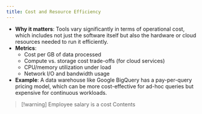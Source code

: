 ```yaml
---
title: Cost and Resource Efficiency
---
```

- **Why it matters**: Tools vary significantly in terms of operational cost, which includes not just the software itself but also the hardware or cloud resources needed to run it efficiently.
- **Metrics**:
    - Cost per GB of data processed
    - Compute vs. storage cost trade-offs (for cloud services)
    - CPU/memory utilization under load
    - Network I/O and bandwidth usage
- **Example**: A data warehouse like Google BigQuery has a pay-per-query pricing model, which can be more cost-effective for ad-hoc queries but expensive for continuous workloads.


> [!warning] Employee salary is a cost
> Contents
